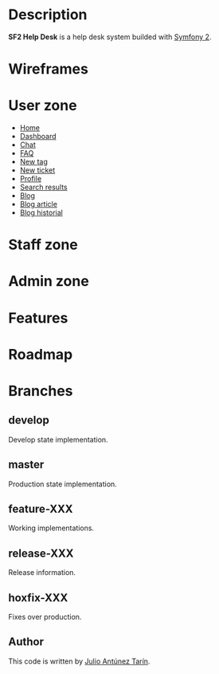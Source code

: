# Description

**SF2 Help Desk** is a help desk system builded with [Symfony 2](http://www.symfony.com).
   

# Wireframes
   
# User zone
   
- [Home](app/Resources/images/wireframes/home.png)   
- [Dashboard](app/Resources/images/wireframes/dashboard.png)   
- [Chat](app/Resources/images/wireframes/chat.png)   
- [FAQ](app/Resources/images/wireframes/faq.png)   
- [New tag](app/Resources/images/wireframes/new-tag.png)   
- [New ticket](app/Resources/images/wireframes/new-ticket.png)   
- [Profile](app/Resources/images/wireframes/profile.png)   
- [Search results](app/Resources/images/wireframes/search-results.png)   
- [Blog](app/Resources/images/wireframes/blog.png)   
- [Blog article](app/Resources/images/wireframes/blog-article.png)   
- [Blog historial](app/Resources/images/wireframes/blog-historial.png)   
   

# Staff zone
   
   
# Admin zone
    
   
# Features
   
   

# Roadmap
   
   

# Branches  
       
       
## develop 
   
Develop state implementation.  
      
## master  
    
Production state implementation.  
    
## feature-XXX  
   
Working implementations.  
    
## release-XXX  
   
Release information.    
   
## hoxfix-XXX  
  
Fixes over production.  
   
   
## Author
This code is written by [Julio Antúnez Tarín](http://twitter.com/jatap "Julio Antúnez Tarín").
